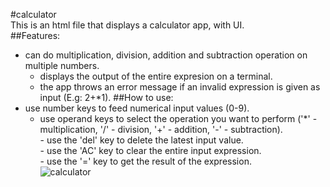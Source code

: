 
#calculator  
This is an html file that displays a calculator app, with UI.<br>
##Features:
- can do multiplication, division, addition and subtraction operation on multiple numbers.<br>
  - displays the output of the entire expresion on a terminal.<br>
  - the app throws an error message if an invalid expression is given as input (E.g: 2+*1).
  ##How to use:
- use number keys to feed numerical input values (0-9).<br>
    - use operand keys to select the operation you want to perform ('*' - multiplication, '/' - division, '+' - addition, '-' - subtraction).<br>
                     - use the 'del' key to delete the latest input value.<br>
                     - use the 'AC' key to clear the entire input expression.<br>
                     - use the '=' key to get the result of the expression.<br>
      ![calculator](https://github.com/sidharthn13/training/assets/148940680/5f808c78-58f2-4786-b398-7d85cfd79f86)
